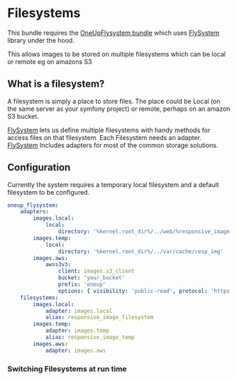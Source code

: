 # Filesystems

This bundle requires the [OneUpFlysystem bundle](https://github.com/1up-lab/OneupFlysystemBundle) which uses [FlySystem](http://flysystem.thephpleague.com/) library under the hood.

This allows images to be stored on multiple filesystems which can be local or remote eg on amazons S3

## What is a filesystem?

A filesystem is simply a place to store files. The place could be Local (on the same server as your symfony project)
or remote, perhaps on an amazon S3 bucket.

[FlySystem](http://flysystem.thephpleague.com/) lets us define multiple filesystems with handy methods for access files on that filesystem.
Each Filesystem needs an adapter. 
[FlySystem](http://flysystem.thephpleague.com/) Includes adapters for most of the common storage solutions.

## Configuration

Currently the system requires a temporary local filesystem and a default filesystem to be configured.

```yml
oneup_flysystem:
    adapters:
        images.local:
            local:
                directory: '%kernel.root_dir%/../web/%responsive_image.image_directory%' # %kernel.root_dir%/cache/
        images.temp:
            local:
                directory: '%kernel.root_dir%/../var/cache/resp_img'
        images.aws:
            awss3v3:
                client: images.s3_client
                bucket: 'your_bucket'
                prefix: 'oneup'
                options: { visibility: 'public-read', protocol: 'https' }
    filesystems:
        images.local:
            adapter: images.local
            alias: responsive_image_filesystem
        images.temp:
            adapter: images.temp
            alias: responsive_image_temp
        images.aws:
            adapter: images.aws
```

### Switching Filesystems at run time